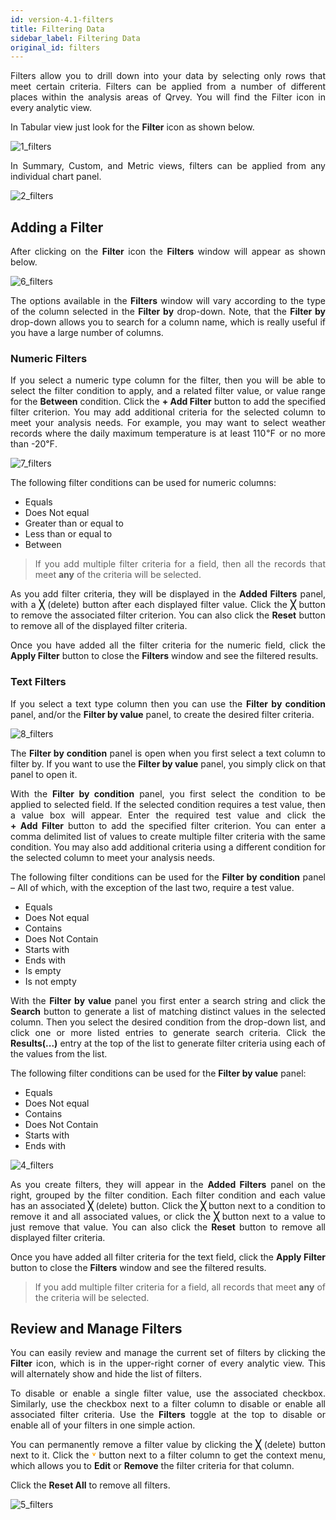 ```yaml
---
id: version-4.1-filters
title: Filtering Data
sidebar_label: Filtering Data
original_id: filters
---
```


<div style="text-align: justify">

Filters allow you to drill down into your data by selecting only rows that meet certain criteria. Filters can be applied from a number of different places within the analysis areas of Qrvey.  You will find the Filter icon in every analytic view.  

In Tabular view just look for the **Filter** icon as shown below. 

![1_filters](https://s3.amazonaws.com/cdn.qrvey.com/documentation_assets/ui-docs/dataviews/3.4.3.1_filters/1_filters.png#thumbnail-60)

In Summary, Custom, and Metric views, filters can be applied from any individual chart panel. 

![2_filters](https://s3.amazonaws.com/cdn.qrvey.com/documentation_assets/ui-docs/dataviews/3.4.3.1_filters/2_filters.png#thumbnail-60)


## Adding a Filter
After clicking on the **Filter** icon the **Filters** window will appear as shown below.  

![6_filters](https://s3.amazonaws.com/cdn.qrvey.com/documentation_assets/ui-docs/dataviews/3.4.3.1_filters/6_filters.png#thumbnail-80)

The options available in the **Filters** window will vary according to the type of the column selected in the **Filter by** drop-down. Note, that the **Filter by** drop-down allows you to search for a column name, which is really useful if you have a large number of columns.

### Numeric Filters
If you select a numeric type column for the filter, then you will be able to select the filter condition to apply, and a related filter value, or value range for the **Between** condition. Click the **+&nbsp;Add&nbsp;Filter** button to add the specified filter criterion. You may add additional criteria for the selected column to meet your analysis needs. For example, you may want to select weather records where the daily maximum temperature is at least 110℉ or no more than -20℉.  

![7_filters](https://s3.amazonaws.com/cdn.qrvey.com/documentation_assets/ui-docs/dataviews/3.4.3.1_filters/7_filters.png#thumbnail-80)

The following filter conditions can be used for numeric columns:

- Equals
- Does Not equal
- Greater than or equal to
- Less than or equal to
- Between

> If you add multiple filter criteria for a field, then all the records that meet **any** of the criteria will be selected.

As you add filter criteria, they will be displayed in the **Added Filters** panel, with a **╳** (delete) button after each displayed filter value. Click the **╳** button to remove the associated filter criterion. You can also click the **Reset** button to remove all of the displayed filter criteria.

Once you have added all the filter criteria for the numeric field, click the **Apply Filter** button to close the **Filters** window and see the filtered results.

### Text Filters

If you select a text type column then you can use the **Filter by condition** panel, and/or the **Filter by value** panel, to create the desired filter criteria. 

![8_filters](https://s3.amazonaws.com/cdn.qrvey.com/documentation_assets/ui-docs/dataviews/3.4.3.1_filters/8_filters.png#thumbnail-80)

The **Filter by condition** panel is open when you first select a text column to filter by. If you want to use the **Filter by value** panel, you simply click on that panel to open it.  

With the **Filter by condition** panel, you first select the condition to be applied to selected field. If the selected condition requires a test value, then a value box will appear. Enter the required test value and click the **+&nbsp;Add&nbsp;Filter** button to add the specified filter criterion. You can enter a comma delimited list of values to create multiple filter criteria with the same condition. You may also add additional criteria using a different condition for the selected column to meet your analysis needs.

The following filter conditions can be used for the **Filter by condition** panel – All of which, with the exception of the last two, require a test value.

- Equals
- Does Not equal
- Contains
- Does Not Contain
- Starts with
- Ends with
- Is empty
- Is not empty

With the **Filter by value** panel you first enter a search string and click the **Search** button to generate a list of matching distinct values in the selected column. Then you select the desired condition from the drop-down list, and click one or more listed entries to generate search criteria. Click the **Results(...)** entry at the top of the list to generate filter criteria using each of the values from the list.

The following filter conditions can be used for the **Filter by value** panel:

- Equals
- Does Not equal
- Contains
- Does Not Contain
- Starts with
- Ends with

![4_filters](https://s3.amazonaws.com/cdn.qrvey.com/documentation_assets/ui-docs/dataviews/3.4.3.1_filters/4_filters.png#thumbnail)

As you create filters, they will appear in the **Added Filters** panel on the right, grouped by the filter condition. Each filter condition and each value has an associated **╳** (delete) button. Click the **╳** button next to a condition to remove it and all associated values, or click the **╳** button next to a value to just remove that value. You can also click the **Reset** button to remove all displayed filter criteria.

Once you have added all filter criteria for the text field, click the **Apply Filter** button to close the **Filters** window and see the filtered results.


> If you add multiple filter criteria for a field, all records that meet **any** of the criteria will be selected.

## Review and Manage Filters
You can easily review and manage the current set of filters by clicking the **Filter** icon, which is in the upper-right corner of every analytic view. This will alternately show and hide the list of filters.

To disable or enable a single filter value, use the associated checkbox. Similarly, use the checkbox next to a filter column to disable or enable all associated filter criteria. Use the **Filters** toggle at the top to disable or enable all of your filters in one simple action. 

You can permanently remove a filter value by clicking the **╳** (delete) button next to it. Click the <span style="color:orange">**˅**</span> button next to a filter column to get the context menu, which allows you to **Edit** or **Remove** the filter criteria for that column. 

Click the **Reset All** to remove all filters. 

![5_filters](https://s3.amazonaws.com/cdn.qrvey.com/documentation_assets/ui-docs/dataviews/3.4.3.1_filters/5_filters.png#thumbnail-80)